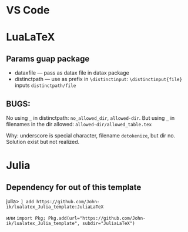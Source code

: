 # VS Code
 

# LuaLaTeX

## Params guap package

- dataxfile — pass as datax file in datax package
- distinctpath — use as prefix in `\distinctinput`: `\distinctinput{file}` inputs `distinctpath/file`

## BUGS:

No using `_` in distinctpath: `no_allowed_dir`, `allowed-dir`. But using `_` in filenames in the dir allowed: `allowed-dir/allowed_table.tex`

Why: underscore is special character, filename `detokenize`, but dir no. Solution exist but not realized.

# Julia
## Dependency for out of this template
julia> `] add https://github.com/John-ik/lualatex_Julia_template:JuliaLaTeX`

или `import Pkg; Pkg.add(url="https://github.com/John-ik/lualatex_Julia_template", subdir="JuliaLaTeX")`